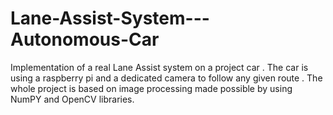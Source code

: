 # Lane-Assist-System---Autonomous-Car
Implementation of a real Lane Assist system on a project car . The car is using a raspberry pi and a dedicated camera to follow any given route . The whole project is based on image processing made possible by using NumPY and OpenCV libraries. 

